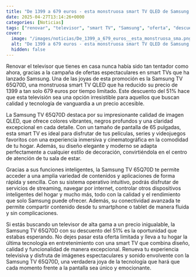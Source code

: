 ```yaml
---
title: "De 1399 a 679 euros - esta monstruosa smart TV QLED de Samsung está a mitad de precio por tiempo limitado"
date: 2025-04-27T13:14:26+0000
categories: [Noticias]
tags: ["renovar", "televisor", "smart TV", "Samsung", "oferta", "descuento", "calidad", "tecnología", "imagen", "QLED", "pantalla", "diseño", "entretenimiento", "experiencia."]
cover:
  image: "/images/noticias/De_1399_a_679_euros__esta_monstruosa_sma.png"
  alt: "De 1399 a 679 euros - esta monstruosa smart TV QLED de Samsung está a mitad de precio por tiempo limitado"
  hidden: false
---
```


Renovar el televisor que tienes en casa nunca había sido tan tentador como ahora, gracias a la campaña de ofertas espectaculares en smart TVs que ha lanzado Samsung. Una de las joyas de esta promoción es la Samsung TV 65Q70D, una monstruosa smart TV QLED que ha reducido su precio de 1399 a tan solo 679 euros por tiempo limitado. Este descuento del 51% hace que esta televisión sea una opción irresistible para aquellos que buscan calidad y tecnología de vanguardia a un precio accesible.

La Samsung TV 65Q70D destaca por su impresionante calidad de imagen QLED, que ofrece colores vibrantes, negros profundos y una claridad excepcional en cada detalle. Con un tamaño de pantalla de 65 pulgadas, esta smart TV es ideal para disfrutar de tus películas, series y videojuegos favoritos con una experiencia inmersiva y cinematográfica en la comodidad de tu hogar. Además, su diseño elegante y moderno se adapta perfectamente a cualquier estilo de decoración, convirtiéndola en el centro de atención de tu sala de estar.

Gracias a sus funciones inteligentes, la Samsung TV 65Q70D te permite acceder a una amplia variedad de contenidos y aplicaciones de forma rápida y sencilla. Con su sistema operativo intuitivo, podrás disfrutar de servicios de streaming, navegar por internet, controlar otros dispositivos inteligentes del hogar y mucho más, todo con la calidad y el rendimiento que solo Samsung puede ofrecer. Además, su conectividad avanzada te permite compartir contenido desde tu smartphone o tablet de manera fluida y sin complicaciones.

Si estás buscando un televisor de alta gama a un precio inigualable, la Samsung TV 65Q70D con su descuento del 51% es la oportunidad que estabas esperando. No dejes pasar esta oferta limitada y lleva a tu hogar la última tecnología en entretenimiento con una smart TV que combina diseño, calidad y funcionalidad de manera excepcional. Renueva tu experiencia televisiva y disfruta de imágenes espectaculares y sonido envolvente con la Samsung TV 65Q70D, una verdadera joya de la tecnología que hará que cada momento frente a la pantalla sea único y emocionante.
